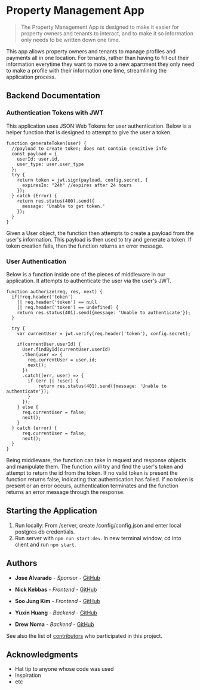 # Property Management App
> The Property Management App is designed to make it easier for property owners and tenants to interact, and to make it so information only needs to be written down one time.

This app allows property owners and tenants to manage profiles and payments all in one location. For tenants, rather than having to fill out their information everytime they want to move to a new apartment they only need to make a profile with their information one time, streamlining the application process.

## Backend Documentation

### Authentication Tokens with JWT
This application uses JSON Web Tokens for user authentication. Below is a helper function that is designed to attempt to give the user a token.
```
function generateToken(user) {
  //payload to create token; does not contain sensitive info
  const payload = {
    userId: user.id, 
    user_type: user.user_type
  };
  try {
    return token = jwt.sign(payload, config.secret, {
      expiresIn: "24h" //expires after 24 hours
    });
  } catch (Error) {
    return res.status(400).send({
      message: 'Unable to get token.'
    });
  }
}
```

Given a User object, the function then attempts to create a payload from the user's information. This payload is then used to try and generate a token. If token creation fails, then the function returns an error message.

### User Authentication
Below is a function inside one of the pieces of middleware in our application. It attempts to authenticate the user via the user's JWT.
```
function authorize(req, res, next) {
  if(!req.header('token')
    || req.header('token') == null
    || req.header('token') == undefined) {
    return res.status(401).send({message: 'Unable to authenticate'});
  }

  try {
    var currentUser = jwt.verify(req.header('token'), config.secret);

    if(currentUser.userId) {
      User.findById(currentUser.userId)
      .then(user => {
        req.currentUser = user.id;
        next();
      })
      .catch((err, user) => {
        if (err || !user) {
            return res.status(401).send({message: 'Unable to authenticate'});
        }
      });
    } else {
      req.currentUser = false;
      next();
    }
  } catch (error) {
      req.currentUser = false;
      next();
  }
}
```
Being middleware, the function can take in request and response objects and manipulate them. The function will try and find the user's token and attempt to return the id from the token. If no valid token is present the function returns false, indicating that authentication has failed. If no token is present or an error occurs, authentication terminates and the function returns an error message through the response.

## Starting the Application
1. Run locally: From /server, create /config/config.json and enter local postgres db credentials.
2. Run server with ``npm run start:dev``. In new terminal window, cd into client and run ``npm start``.

## Authors
* **Jose Alvarado** - *Sponsor* - [GitHub](https://github.com/sfdevshop)

* **Nick Kebbas** - *Frontend* - [GitHub](https://github.com/nicholas-kebbas)
* **Soo Jung Kim** - *Frontend* - [GitHub](https://github.com/soojkim0306)
* **Yuxin Huang** - *Backend* - [GitHub](https://github.com/huan0750)
* **Drew Noma** - *Backend* - [GitHub](https://github.com/dknoma)

See also the list of [contributors](https://github.com/sfdevshop/Property-Management-S18/graphs/contributors) who participated in this project.

## Acknowledgments

* Hat tip to anyone whose code was used
* Inspiration
* etc
